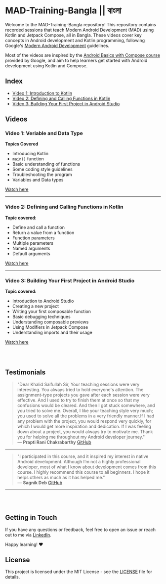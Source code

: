 # MAD-Training-Bangla || বাংলা

Welcome to the MAD-Training-Bangla repository! This repository contains recorded sessions that teach Modern Android Development (MAD) using Kotlin and Jetpack Compose, all in Bangla. These videos cover key concepts in Android development and Kotlin programming, following Google's [Modern Android Development](https://developer.android.com/courses/android-basics-compose/course) guidelines. 

Most of the videos are inspired by the [Android Basics with Compose course](https://developer.android.com/courses/android-basics-compose/course) provided by Google, and aim to help learners get started with Android development using Kotlin and Compose.


## Index

- [Video 1: Introduction to Kotlin](#video-1-veriable-and-data-type)
- [Video 2: Defining and Calling Functions in Kotlin](#video-2-defining-and-calling-functions-in-kotlin)
- [Video 3: Building Your First Project in Android Studio](#video-3-building-your-first-project-in-android-studio)


## Videos

### Video 1: Veriable and Data Type

**Topics Covered**
- Introducing Kotlin
- `main()` function
- Basic understanding of functions
- Some coding style guidelines
- Troubleshooting the program
- Variables and Data types



[Watch here](https://youtu.be/ZvsCcoPm0Xo)

---

### Video 2: Defining and Calling Functions in Kotlin

**Topic covered:**
- Define and call a function
- Return a value from a function
- Function parameters
- Multiple parameters
- Named arguments
- Default arguments

[Watch here](https://youtu.be/RsonlJrb9Do)

---

### Video 3: Building Your First Project in Android Studio

**Topic covered:**
- Introduction to Android Studio
- Creating a new project
- Writing your first composable function
- Basic debugging techniques
- Understanding composable previews
- Using Modifiers in Jetpack Compose
- Understanding imports and their usage


[Watch here](https://www.youtube.com/watch?v=PHvx9RSTyEE)

<br><br>

## Testimonials

> "Dear Khalid Saifullah Sir,  Your teaching sessions were very interesting. You always tried to hold everyone's attention. The assignment-type projects you gave after each session were very effective. And I used to try to finish them at once so that my confusions would be cleared. And then I got stuck somewhere, and you tried to solve me. Overall, I like your teaching style very much; you used to solve all the problems in a very friendly manner.If I had any problem with the project, you would respond very quickly, for which I would get more inspiration and dedication. If I was feeling down about a project, you would always try to motivate me. Thank you for helping me throughout my Android developer journey."  
> — **Prapti Rani Chakrabarthy** [GitHub](https://github.com/Prapti80)

---

> "I participated in this course, and it inspired my interest in native Android development. Although I’m not a highly professional developer, most of what I know about development comes from this course.
I highly recommend this course to all beginners. I hope it helps others as much as it has helped me."  
> — **Sagnik Deb** [GitHub](https://github.com/Sagnikdeb02)

---

<br><br>

## Getting in Touch
If you have any questions or feedback, feel free to open an issue or reach out to me via [LinkedIn](https://www.linkedin.com/in/khalid-sayfullah).

Happy learning! ♥️

## License

This project is licensed under the MIT License - see the [LICENSE](LICENSE) file for details.
